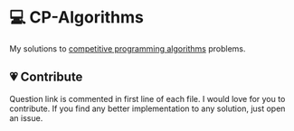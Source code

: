 # :computer: CP-Algorithms

My solutions to [competitive programming algorithms](https://cp-algorithms.com/) problems.

## :heartpulse: Contribute

Question link is commented in first line of each file. I would love for you to contribute. If you find any better implementation to any solution, just open an issue.
